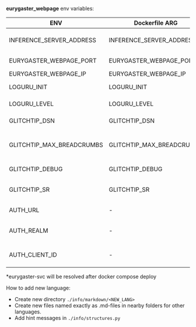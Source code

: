 __eurygaster_webpage__ env variables:

| ENV                       | Dockerfile ARG            | Description                            | Default value               |
|---------------------------|---------------------------|----------------------------------------|:----------------------------|
| INFERENCE_SERVER_ADDRESS  | INFERENCE_SERVER_ADDRESS  | Inference server HTTP address          | http://eurygaster-svc:3000* |
| EURYGASTER_WEBPAGE_PORT   | EURYGASTER_WEBPAGE_PORT   | webpage port                           | 4452                        |
| EURYGASTER_WEBPAGE_IP     | EURYGASTER_WEBPAGE_IP     | webpage ip                             | 0.0.0.0                     |
| LOGURU_INIT               | LOGURU_INIT               | loguru logger flag                     | True                        |
| LOGURU_LEVEL              | LOGURU_LEVEL              | loguru logging level                   | DEBUG                       |
| GLITCHTIP_DSN             | GLITCHTIP_DSN             | GlitchTip project DSN                  | -                           |
| GLITCHTIP_MAX_BREADCRUMBS | GLITCHTIP_MAX_BREADCRUMBS | Total amount of breadcrumbs to capture | 50                          |
| GLITCHTIP_DEBUG           | GLITCHTIP_DEBUG           | sentry_sdk debug flag                  | 1                           |
| GLITCHTIP_SR              | GLITCHTIP_SR              | The fraction of errors to send         | 1.0                         |
| AUTH_URL                  | -                         | Auth provider URL                      | -                           |
| AUTH_REALM                | -                         | Auth provider realm                    | -                           |
| AUTH_CLIENT_ID            | -                         | Auth provider client id                | -                           |

*eurygaster-svc will be resolved after docker compose deploy

How to add new language:

* Create new directory `./info/markdown/<NEW_LANG>`
* Create new files named exactly as .md-files in nearby folders for other languages.
* Add hint messages in `./info/structures.py`
